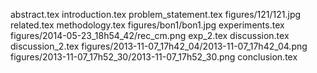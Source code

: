 abstract.tex
introduction.tex
problem_statement.tex
figures/121/121.jpg
related.tex
methodology.tex
figures/bon1/bon1.jpg
experiments.tex
figures/2014-05-23_18h54_42/rec_cm.png
exp_2.tex
discussion.tex
discussion_2.tex
figures/2013-11-07_17h42_04/2013-11-07_17h42_04.png
figures/2013-11-07_17h52_30/2013-11-07_17h52_30.png
conclusion.tex